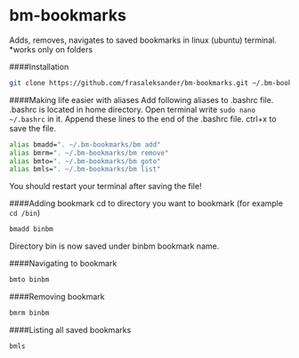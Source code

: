 # bm-bookmarks
Adds, removes, navigates to saved bookmarks in linux (ubuntu) terminal.
*works only on folders

####Installation
```bash
git clone https://github.com/frasaleksander/bm-bookmarks.git ~/.bm-bookmarks
```

####Making life easier with aliases
Add following aliases to .bashrc file. .bashrc is located in home directory. Open terminal write `sudo nano ~/.bashrc` in it. Append these lines to the end of the .bashrc file. ctrl+x to save the file.
```bash
alias bmadd=". ~/.bm-bookmarks/bm add"
alias bmrm=". ~/.bm-bookmarks/bm remove"
alias bmto=". ~/.bm-bookmarks/bm goto"
alias bmls=". ~/.bm-bookmarks/bm list"
```
You should restart your terminal after saving the file!  

####Adding bookmark 
cd to directory you want to bookmark (for example `cd /bin`)
```bash
bmadd binbm
```
Directory bin is now saved under binbm bookmark name.

####Navigating to bookmark
```bash
bmto binbm
```

####Removing bookmark
```bash
bmrm binbm
```

####Listing all saved bookmarks
```bash
bmls
```
